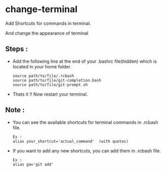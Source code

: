 # change-terminal
Add Shortcuts for commands in terminal.

And change the appearance of terminal

## Steps :
* Add the following line at the end of your .bashrc file(hidden) which is located in your home folder.

  ```  
  source path/to/file/.rcbash
  source path/to/file/git-completion.bash
  source path/to/file/git-prompt.sh
  ```
* Thats it !! Now restart your terminal.

## Note :
* You can see the available shortcuts for terminal commands in .rcbash file.
  
  ```
  Ex :
  alias your_shortcut='actual_command'  (with quotes)
  ```
* If you want to add any new shortcuts, you can add them in .rcbash file.

  ```
  Ex :
  alias ga='git add'
  ```
